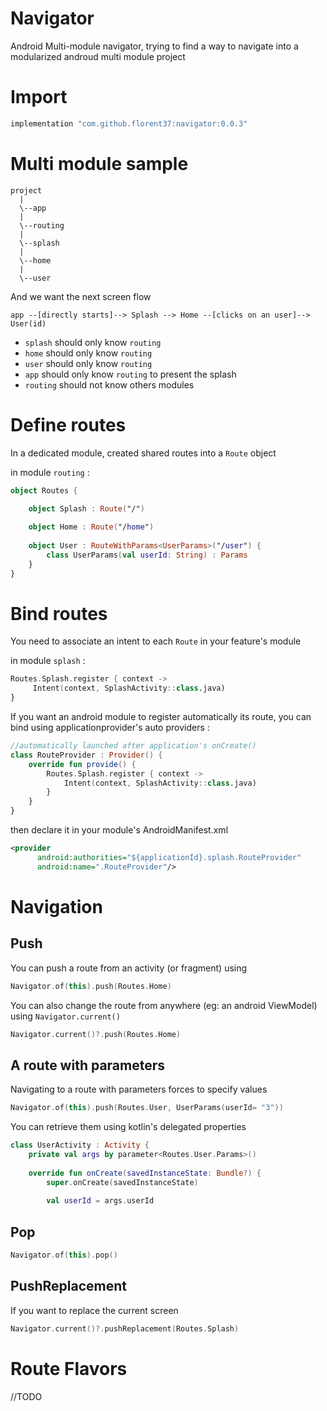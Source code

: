 # Navigator

Android Multi-module navigator, trying to find a way to navigate into a modularized androud multi module project

# Import

```groovy
implementation "com.github.florent37:navigator:0.0.3"
```

# Multi module sample

```
project
  |
  \--app
  |
  \--routing
  |
  \--splash
  |
  \--home
  |
  \--user
```

And we want the next screen flow
```
app --[directly starts]--> Splash --> Home --[clicks on an user]--> User(id) 
```

- `splash` should only know `routing`
- `home` should only know `routing`
- `user` should only know `routing`
- `app` should only know `routing` to present the splash
- `routing` should not know others modules

# Define routes 

In a dedicated module, created shared routes into a `Route` object

in module `routing` :
```kotlin
object Routes {

    object Splash : Route("/")
    
    object Home : Route("/home")
    
    object User : RouteWithParams<UserParams>("/user") {
        class UserParams(val userId: String) : Params
    }
}
```

# Bind routes

You need to associate an intent to each `Route` in your feature's module

in module `splash` :
```kotlin
Routes.Splash.register { context ->
     Intent(context, SplashActivity::class.java)
}
```

If you want an android module to register automatically its route, 
you can bind using applicationprovider's auto providers :

```kotlin
//automatically launched after application's onCreate()
class RouteProvider : Provider() {
    override fun provide() {
        Routes.Splash.register { context ->
            Intent(context, SplashActivity::class.java)
        }
    }
}
```

then declare it in your module's AndroidManifest.xml

```xml
<provider
      android:authorities="${applicationId}.splash.RouteProvider"
      android:name=".RouteProvider"/>
```

# Navigation

## Push

You can push a route from an activity (or fragment) using 

```kotlin
Navigator.of(this).push(Routes.Home)
```

You can also change the route from anywhere (eg: an android ViewModel) using `Navigator.current()`

```kotlin
Navigator.current()?.push(Routes.Home)
```

## A route with parameters

Navigating to a route with parameters forces to specify values
```kotlin
Navigator.of(this).push(Routes.User, UserParams(userId= "3"))
```

You can retrieve them using kotlin's delegated properties

```kotlin
class UserActivity : Activity {
    private val args by parameter<Routes.User.Params>()
    
    override fun onCreate(savedInstanceState: Bundle?) {
        super.onCreate(savedInstanceState)
    
        val userId = args.userId
```


## Pop

```kotlin
Navigator.of(this).pop()
```

## PushReplacement

If you want to replace the current screen

```kotlin
Navigator.current()?.pushReplacement(Routes.Splash)
```

# Route Flavors

//TODO